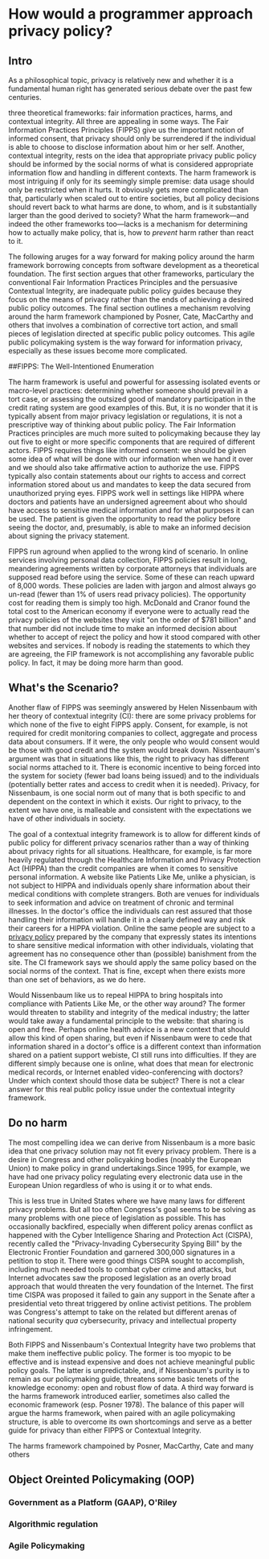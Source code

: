 # How would a programmer approach privacy policy?

## Intro

<!-- Introduction: the deficit of privacy frameworks: goal oriented poicymaking -->
As a philosophical topic, privacy is relatively new and whether it is a fundamental human right has generated serious debate over the past few centuries.

 three theoretical frameworks: fair information practices, harms, and contextual integrity. All three are appealing in some ways. The Fair Information Practices Principles (FIPPS) give us the important notion of informed consent, that privacy should only be surrendered if the individual is able to choose to disclose information about him or her self. Another, contextual integrity, rests on the idea that appropriate privacy public policy should be informed by the social norms of what is considered appropriate information flow and handling in different contexts. The harm framework is most intriguing if only for its seemingly simple premise: data usage should only be restricted when it hurts. It obviously gets more complicated than that, particularly when scaled out to entire societies, but all policy decisions should revert back to what harms are done, to whom, and is it substantially larger than the good derived to society? What the harm framework—and indeed the other frameworks too—lacks is a mechanism for determining how to actually make policy, that is, how to _prevent_ harm rather than react to it. 

<!-- this paper will fill this void giving a way for making normative policy around the harms framework. -->
The following aruges for a way forward for making policy around the harm framework borrowing concepts from software development as a theoretical foundation. The first section argues that other frameworks, particulary the conventional Fair Information Practices Principles and the persuasive Contextual Integrity, are inadequate public policy guides because they focus on the means of privacy rather than the ends of achieving a desired public policy outcomes. The final section outlines a mechanism  revolving around the harm framework championed by Posner, Cate, MacCarthy and others that involves a combination of corrective tort action, and small pieces of legislation directed at specific public policy outcomes. This agile public policymaking system is the way forward for information privacy, especially as these issues become more complicated.

<!-- What is FIP and what is it good for? -->
##FIPPS: The Well-Intentioned Enumeration

The harm framework is useful and powerful for assessing isolated events or macro-level practices: determining whether someone should prevail in a tort case, or assessing the outsized good of mandatory participation in the credit rating system are good examples of this. But, it is no wonder that it is typically absent from major privacy legislation or regulations, it is not a prescriptive way of thinking about public policy. The Fair Information Practices principles are much more suited to policymaking because they lay out five to eight or more specific components that are required of different actors. FIPPS requires things like informed consent: we should be given some idea of what will be done with our information when we hand it over and we should also take affirmative action to authorize the use. FIPPS typically also contain statements about our rights to access and correct information stored about us and mandates to keep the data secured from unauthorized prying eyes.  FIPPS work well in settings like HIPPA where doctors and patients have an undersigned agreement about who should have access to sensitive medical information and for what purposes it can be used. The patient is given the opportunity to read the policy before seeing the doctor, and, presumably, is able to make an informed decision about signing the privacy statement.

<!-- Where do FIPPS run afoul -->
FIPPS run aground when applied to the wrong kind of scenario. In online services involving personal data collection, FIPPS policies result in long, meandering agreements written by corporate attorneys that individuals are supposed read before using the service. Some of these can reach upward of 8,000 words. These policies are laden with jargon and almost always go un-read (fewer than 1% of users read privacy policies). The opportunity cost for reading them is simply too high. McDonald and Cranor found the total cost to the American economy if everyone were to actually read the privacy policies of the websites they visit "on the order of $781 billion" and that number did not include time to make an informed decision about whether to accept of reject the policy and how it stood compared with other websites and services. If nobody is reading the statements to which they are agreeing, the FIP framework is not accomplishing any favorable public policy. In fact, it may be doing more harm than good.

<!-- What about Contextual Integrity -->
## What's the Scenario?

Another flaw of FIPPS was seemingly answered by Helen Nissenbaum with her theory of contextual integrity (CI): there are some privacy problems for which none of the five to eight FIPPS apply. Consent, for example, is not required for credit monitoring companies to collect, aggregate and process data about consumers. If it were, the only people who would consent would be those with good credit and the system would break down. Nissenbaum's argument was that in situations like this, the right to privacy has different social norms attached to it. There is economic incentive to being forced into the system for society (fewer bad loans being issued) and to the individuals (potentially better rates and access to credit when it is needed). Privacy, for Nissenbaum, is one social norm out of many that is both specific to and dependent on the context in which it exists. Our right to privacy, to the extent we have one, is malleable and consistent with the expectations we have of other individuals in society.

<!-- Where CI falls down -->
The goal of a contextual integrity framework is to allow for different kinds of public policy for different privacy scenarios rather than a way of thinking about privacy rights for all situations. Healthcare, for example, is far more heavily regulated through the Healthcare Information and Privacy Protection Act (HIPPA) than the credit companies are when it comes to sensitive personal information. A website like Patients Like Me, unlike a physician, is not subject to HIPPA and individuals openly share information about their medical conditions with complete strangers. Both are venues for individuals to seek information and advice on treatment of chronic and terminal illnesses. In the doctor's office the individuals can rest assured that those handling their information will handle it in a clearly defined way and risk their careers for a HIPPA violation. Online the same people are subject to a [privacy policy](http://patientslikeme.com/about/privacy) prepared by the company that expressly states its intentions to share sensitive medical information with other individuals, violating that agreement has no consequence other than (possible) banishment from the site. The CI framework says we should apply the same policy based on the social norms of the context. That is fine, except when there exists more than one set of behaviors, as we do here.

<!-- Where do we go, then, with CI? -->
Would Nissenbaum like us to repeal HIPPA to bring hospitals into compliance with Patients Like Me, or the other way around? The former would threaten to stability and integrity of the medical industry; the latter would take away a fundamental principle to the website: that sharing is open and free. Perhaps online health advice is a new context that should allow this kind of open sharing, but even if Nissenbaum were to cede that information shared in a doctor's office is a different context than information shared on a patient support webiste, CI still runs into difficulties. If they are different simply because one is online, what does that mean for electronic medical records, or Internet enabled video-conferencing with doctors? Under which context should those data be subject? There is not a clear answer for this real public policy issue under the contextual integrity framework.

<!-- We go to harms...not Harms, bwahahahahahahahahahahahaha -->
## Do no harm

The most compelling idea we can derive from Nissenbaum is a more basic idea that one privacy solution may not fit every privacy problem. There is a desire in Congress and other policyaking bodies (noably the European Union) to make policy in grand undertakings.Since 1995, for example, we have had one privacy policy regulating every electronic data use in the European Union regardless of who is using it or to what ends. 

<!-- Even in the US -->
This is less true in United States where we have many laws for different privacy problems. But all too often Congress's goal seems to be solving as many problems with one piece of legislation as possible. This has occasionally backfired, especially when different policy arenas conflict as happened with the Cyber Intelligence Sharing and Protection Act (CISPA), recently called the "Privacy-Invading Cybersecurity Spying Bill" by the Electronic Frontier Foundation and garnered 300,000 signatures in a petition to stop it. There were good things CISPA sought to accomplish, including much needed tools to combat cyber crime and attacks, but Internet advocates saw the proposed legislation as an overly broad approach that would threaten the very foundation of the Internet. The first time CISPA was proposed it failed to gain any support in the Senate after a presidential veto threat triggered by online activist petitions. The problem was Congress's attempt to take on the related but different arenas of national security _qua_ cybersecurity, privacy and intellectual property infringement.

<!-- FIPPS and CI are both flawed, Harms is the way forward. -->
Both FIPPS and Nissenbaum's Contextual Integrity have two problems that make them ineffective public policy. The former is too myopic to be effective and is instead expensive and does not achieve meaningful public policy goals. The latter is unpredictable, and, if Nissenbaum's purity is to remain as our policymaking guide, threatens some basic tenets of the knowledge economy: open and robust flow of data. A third way forward is the harms framework introduced earlier, sometimes also called the economic framework (esp. Posner 1978). The balance of this paper will argue the harms framework, when paired with an agile policymaking structure, is able to overcome its own shortcomings and serve as a better guide for privacy than either FIPPS or Contextual Integrity.

<!-- A framework for understanding when to say no, or yes, to use of personal data based on potential or actual consequences of its use -->
The harms framework champoined by Posner, MacCarthy, Cate and many others 

<!-- The dicey situation of preventing harm balanced against the First Amendment and other rights granted by the Constitution. Privacy not being one of them. -->

<!-- Harms typically shows up more in courts, especially tort cases, than in legislation. How do you legislate against harm when your goal is to legislate on privacy? -->

## Object Oreinted Policymaking (OOP)

<!-- What is OOP in programming? What is it in policymaking? -->

 ### Government as a Platform (GAAP), O'Riley

 ### Algorithmic regulation

 ### Agile Policymaking

<!-- Properties of Agile Programming -->

<!-- * Individuals and interactions over processes and tools
* Working software over comprehensive documentation
* Responding to change over following a plan
* Customer collaboration over contract negotiation -->

<!-- Translated to policy...-->

<!-- 
* Citizens and public policy goals over special interests and tax incentives?
* Working policy over single undertaking
* Responding to change over following an _x_-point plan 1⁄2
* Citizen collaboration over citizen appeasement -->

<!-- Applied to Privacy -->

<!-- What are the public policy goals? -->

<!-- What -->